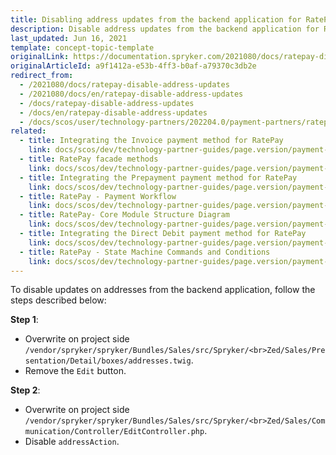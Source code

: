 ```yaml
---
title: Disabling address updates from the backend application for RatePay
description: Disable address updates from the backend application for RatePay
last_updated: Jun 16, 2021
template: concept-topic-template
originalLink: https://documentation.spryker.com/2021080/docs/ratepay-disable-address-updates
originalArticleId: a9f1412a-e53b-4ff3-b0af-a79370c3db2e
redirect_from:
  - /2021080/docs/ratepay-disable-address-updates
  - /2021080/docs/en/ratepay-disable-address-updates
  - /docs/ratepay-disable-address-updates
  - /docs/en/ratepay-disable-address-updates
  - /docs/scos/user/technology-partners/202204.0/payment-partners/ratepay/ratepay-how-to-disable-address-updates-from-the-backend-application.html
related:
  - title: Integrating the Invoice payment method for RatePay
    link: docs/scos/dev/technology-partner-guides/page.version/payment-partners/ratepay/integrating-payment-methods-for-ratepay//integrating-the-invoice-payment-method-for-ratepay.html
  - title: RatePay facade methods
    link: docs/scos/dev/technology-partner-guides/page.version/payment-partners/ratepay/ratepay-facade-methods.html
  - title: Integrating the Prepayment payment method for RatePay
    link: docs/scos/dev/technology-partner-guides/page.version/payment-partners/ratepay/integrating-payment-methods-for-ratepay//integrating-the-prepayment-payment-method-for-ratepay.html
  - title: RatePay - Payment Workflow
    link: docs/scos/dev/technology-partner-guides/page.version/payment-partners/ratepay/ratepay-payment-workflow.html
  - title: RatePay- Core Module Structure Diagram
    link: docs/scos/dev/technology-partner-guides/page.version/payment-partners/ratepay/ratepay-core-module-structure-diagram.html
  - title: Integrating the Direct Debit payment method for RatePay
    link: docs/scos/dev/technology-partner-guides/page.version/payment-partners/ratepay/integrating-payment-methods-for-ratepay/integrating-the-direct-debit-payment-method-for-ratepay.html
  - title: RatePay - State Machine Commands and Conditions
    link: docs/scos/dev/technology-partner-guides/page.version/payment-partners/ratepay/ratepay-state-machine-commands-and-conditions.html
---
```


To disable updates on addresses from the backend application, follow the steps described below:

**Step 1**:
* Overwrite on project side `/vendor/spryker/spryker/Bundles/Sales/src/Spryker/<br>Zed/Sales/Presentation/Detail/boxes/addresses.twig`.
* Remove the `Edit` button.

**Step 2**:
* Overwrite on project side `/vendor/spryker/spryker/Bundles/Sales/src/Spryker/<br>Zed/Sales/Communication/Controller/EditController.php`.
* Disable `addressAction`.

